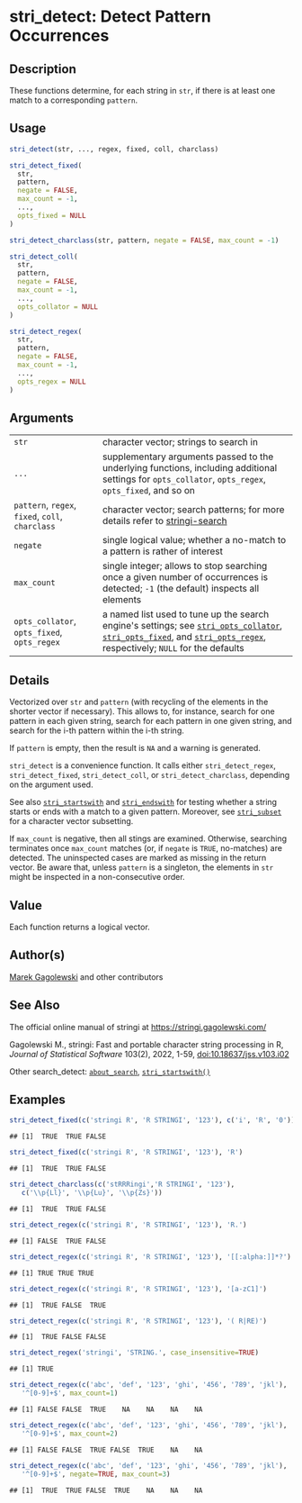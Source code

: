 # stri_detect: Detect Pattern Occurrences

## Description

These functions determine, for each string in `str`, if there is at least one match to a corresponding `pattern`.

## Usage

``` r
stri_detect(str, ..., regex, fixed, coll, charclass)

stri_detect_fixed(
  str,
  pattern,
  negate = FALSE,
  max_count = -1,
  ...,
  opts_fixed = NULL
)

stri_detect_charclass(str, pattern, negate = FALSE, max_count = -1)

stri_detect_coll(
  str,
  pattern,
  negate = FALSE,
  max_count = -1,
  ...,
  opts_collator = NULL
)

stri_detect_regex(
  str,
  pattern,
  negate = FALSE,
  max_count = -1,
  ...,
  opts_regex = NULL
)
```

## Arguments

|                                                  |                                                                                                                                                                                                                                            |
|--------------------------------------------------|--------------------------------------------------------------------------------------------------------------------------------------------------------------------------------------------------------------------------------------------|
| `str`                                            | character vector; strings to search in                                                                                                                                                                                                     |
| `...`                                            | supplementary arguments passed to the underlying functions, including additional settings for `opts_collator`, `opts_regex`, `opts_fixed`, and so on                                                                                       |
| `pattern`, `regex`, `fixed`, `coll`, `charclass` | character vector; search patterns; for more details refer to [stringi-search](about_search.md)                                                                                                                                             |
| `negate`                                         | single logical value; whether a no-match to a pattern is rather of interest                                                                                                                                                                |
| `max_count`                                      | single integer; allows to stop searching once a given number of occurrences is detected; `-1` (the default) inspects all elements                                                                                                          |
| `opts_collator`, `opts_fixed`, `opts_regex`      | a named list used to tune up the search engine\'s settings; see [`stri_opts_collator`](stri_opts_collator.md), [`stri_opts_fixed`](stri_opts_fixed.md), and [`stri_opts_regex`](stri_opts_regex.md), respectively; `NULL` for the defaults |

## Details

Vectorized over `str` and `pattern` (with recycling of the elements in the shorter vector if necessary). This allows to, for instance, search for one pattern in each given string, search for each pattern in one given string, and search for the i-th pattern within the i-th string.

If `pattern` is empty, then the result is `NA` and a warning is generated.

`stri_detect` is a convenience function. It calls either `stri_detect_regex`, `stri_detect_fixed`, `stri_detect_coll`, or `stri_detect_charclass`, depending on the argument used.

See also [`stri_startswith`](stri_startsendswith.md) and [`stri_endswith`](stri_startsendswith.md) for testing whether a string starts or ends with a match to a given pattern. Moreover, see [`stri_subset`](stri_subset.md) for a character vector subsetting.

If `max_count` is negative, then all stings are examined. Otherwise, searching terminates once `max_count` matches (or, if `negate` is `TRUE`, no-matches) are detected. The uninspected cases are marked as missing in the return vector. Be aware that, unless `pattern` is a singleton, the elements in `str` might be inspected in a non-consecutive order.

## Value

Each function returns a logical vector.

## Author(s)

[Marek Gagolewski](https://www.gagolewski.com/) and other contributors

## See Also

The official online manual of <span class="pkg">stringi</span> at <https://stringi.gagolewski.com/>

Gagolewski M., <span class="pkg">stringi</span>: Fast and portable character string processing in R, *Journal of Statistical Software* 103(2), 2022, 1-59, [doi:10.18637/jss.v103.i02](https://doi.org/10.18637/jss.v103.i02)

Other search_detect: [`about_search`](about_search.md), [`stri_startswith()`](stri_startsendswith.md)

## Examples




```r
stri_detect_fixed(c('stringi R', 'R STRINGI', '123'), c('i', 'R', '0'))
```

```
## [1]  TRUE  TRUE FALSE
```

```r
stri_detect_fixed(c('stringi R', 'R STRINGI', '123'), 'R')
```

```
## [1]  TRUE  TRUE FALSE
```

```r
stri_detect_charclass(c('stRRRingi','R STRINGI', '123'),
   c('\\p{Ll}', '\\p{Lu}', '\\p{Zs}'))
```

```
## [1]  TRUE  TRUE FALSE
```

```r
stri_detect_regex(c('stringi R', 'R STRINGI', '123'), 'R.')
```

```
## [1] FALSE  TRUE FALSE
```

```r
stri_detect_regex(c('stringi R', 'R STRINGI', '123'), '[[:alpha:]]*?')
```

```
## [1] TRUE TRUE TRUE
```

```r
stri_detect_regex(c('stringi R', 'R STRINGI', '123'), '[a-zC1]')
```

```
## [1]  TRUE FALSE  TRUE
```

```r
stri_detect_regex(c('stringi R', 'R STRINGI', '123'), '( R|RE)')
```

```
## [1]  TRUE FALSE FALSE
```

```r
stri_detect_regex('stringi', 'STRING.', case_insensitive=TRUE)
```

```
## [1] TRUE
```

```r
stri_detect_regex(c('abc', 'def', '123', 'ghi', '456', '789', 'jkl'),
   '^[0-9]+$', max_count=1)
```

```
## [1] FALSE FALSE  TRUE    NA    NA    NA    NA
```

```r
stri_detect_regex(c('abc', 'def', '123', 'ghi', '456', '789', 'jkl'),
   '^[0-9]+$', max_count=2)
```

```
## [1] FALSE FALSE  TRUE FALSE  TRUE    NA    NA
```

```r
stri_detect_regex(c('abc', 'def', '123', 'ghi', '456', '789', 'jkl'),
   '^[0-9]+$', negate=TRUE, max_count=3)
```

```
## [1]  TRUE  TRUE FALSE  TRUE    NA    NA    NA
```
